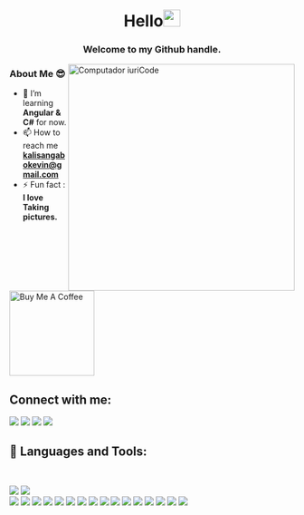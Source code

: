 <h1 align="center"> Hello<img src="https://raw.githubusercontent.com/MartinHeinz/MartinHeinz/master/wave.gif" width="30px"></h1>
<h3 align="center">Welcome to my Github handle.</h3>

<img src="https://raw.githubusercontent.com/MicaelliMedeiros/micaellimedeiros/master/image/computer-illustration.png" min-width="400px" max-width="400px" width="400px" align="right" alt="Computador iuriCode">

### About Me :sunglasses:


 - 🌱 I’m learning **Angular & C#** for now.
 - 📫 How to reach me **kalisangabokevin@gmail.com**
 - ⚡ Fun fact :  **I love Taking pictures.**



<a href="https://www.buymeacoffee.com/kevinkalisg" target="_blank"><img src="https://cdn.buymeacoffee.com/buttons/v2/default-blue.png" alt="Buy Me A Coffee" width="150" ></a>

## Connect with me:
<p align="left">
<a href="mailto:kalisangabokevin@gmail.com?subject=[GitHub]%20🔥%20Proud%20to%20contact"><img src="https://img.shields.io/badge/e‑mail-D14836.svg?style=for-the-badge&logo=GMail&logoColor=white"/></a>
<a href="https://www.instagram.com/kalisakevin/"><img src="https://img.shields.io/badge/instagram-E4405F.svg?style=for-the-badge&logo=instagram&logoColor=white"/></a>
<a href="https://www.linkedin.com/in/kalisa-ngabo-kevin-6717781b7/"><img src="https://img.shields.io/badge/linkedin-0077B5.svg?style=for-the-badge&logo=linkedin&logoColor=white"/></a>
<a href="https://twitter.com/Kalisakevin_/"><img src="https://img.shields.io/badge/twitter-0077B5.svg?style=for-the-badge&logo=twitter&logoColor=white"/></a>  
</p>
 
<p> 

  
## 🚀 Languages and Tools: 

<br><p>
    <img src="https://img.shields.io/badge/-Visual%20Studio%20Code-23A9F2?style=flat-square&logo=Visual%20Studio%20Code&logoColor=white"/>
    <img src="https://img.shields.io/badge/-Github-181717?style=flat-square&logo=GitHub&logoColor=white"/>         
    <img src="https://img.shields.io/badge/-sequelize-4285F4?style=flat-square&logo=Bootstrapp%&=white"/>
    <img src="https://img.shields.io/badge/-Git-F44D27?style=flat-square&logo=Git&logoColor=white"/>
    <img src="https://img.shields.io/badge/-NPM-CB3837?style=flat-square&logo=NPM&logoColor=white"/>
    <img src="https://img.shields.io/badge/-Trello-0079BF?style=flat-square&logo=Trello&logoColor=white"/>
    <img src="https://img.shields.io/badge/Node.js-43853D?style=for-the-badge&logo=node.js&logoColor=white"/>
    <img src="https://img.shields.io/badge/JavaScript-F7DF1E?style=for-the-badge&logo=javascript&logoColor=black"/>
    <img src="https://img.shields.io/badge/MongoDB-4EA94B?style=for-the-badge&logo=mongodb&logoColor=white"/>
    <img src="https://img.shields.io/badge/PostgreSQL-316192?style=for-the-badge&logo=postgresql&logoColor=white"/>
    <img src="https://img.shields.io/badge/-bootstrapp-4285F4?style=flat-square&logo=Bootstrapp%&=white"/>
    <img src="https://img.shields.io/badge/Heroku-430098?style=for-the-badge&logo=heroku&logoColor=white"/>
    <img src="https://img.shields.io/badge/Redux-593D88?style=for-the-badge&logo=redux&logoColor=white"/>
    <img src="https://img.shields.io/badge/Tailwind_CSS-38B2AC?style=for-the-badge&logo=tailwind-css&logoColor=white"/>
    <img src="	https://img.shields.io/badge/React-20232A?style=for-the-badge&logo=react&logoColor=61DAFB"/>
    <img src="https://img.shields.io/badge/-Storybook-FF4785?style=flat-square&logo=Storybook&logoColor=white"/>
    <img src="https://img.shields.io/badge/-WebPack-1C78C0?style=flat-square&logo=WebPack&logoColor=white"/>
    <img src="https://img.shields.io/badge/-ESLint-4B32C3?style=flat-square&logo=ESLint&logoColor=white"/>
  </p>
</p>
<br>
<br>
<br>
 

   


